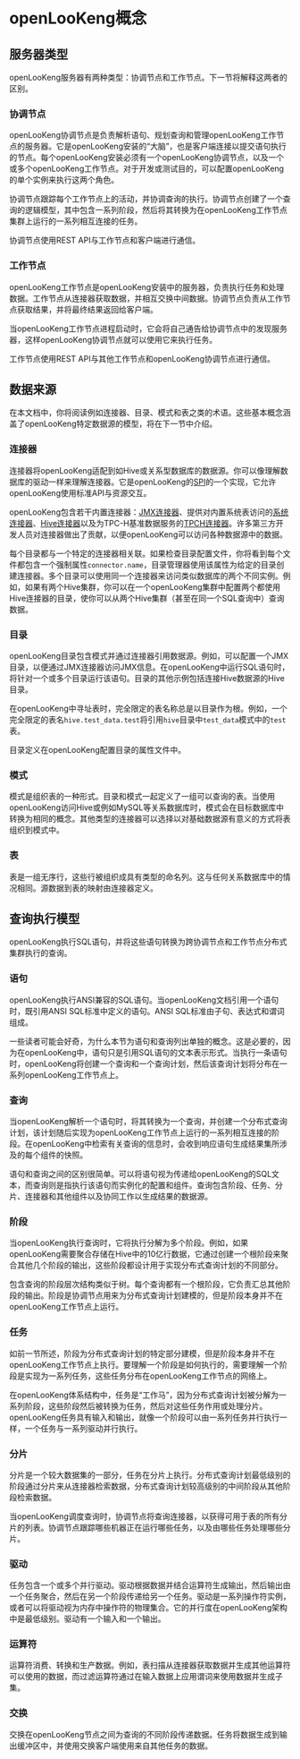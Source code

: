 

# openLooKeng概念


## 服务器类型

openLooKeng服务器有两种类型：协调节点和工作节点。下一节将解释这两者的区别。

### 协调节点

openLooKeng协调节点是负责解析语句、规划查询和管理openLooKeng工作节点的服务器。它是openLooKeng安装的“大脑”，也是客户端连接以提交语句执行的节点。每个openLooKeng安装必须有一个openLooKeng协调节点，以及一个或多个openLooKeng工作节点。对于开发或测试目的，可以配置openLooKeng的单个实例来执行这两个角色。

协调节点跟踪每个工作节点上的活动，并协调查询的执行。协调节点创建了一个查询的逻辑模型，其中包含一系列阶段，然后将其转换为在openLooKeng工作节点集群上运行的一系列相互连接的任务。

协调节点使用REST API与工作节点和客户端进行通信。

### 工作节点

openLooKeng工作节点是openLooKeng安装中的服务器，负责执行任务和处理数据。工作节点从连接器获取数据，并相互交换中间数据。协调节点负责从工作节点获取结果，并将最终结果返回给客户端。

当openLooKeng工作节点进程启动时，它会将自己通告给协调节点中的发现服务器，这样openLooKeng协调节点就可以使用它来执行任务。

工作节点使用REST API与其他工作节点和openLooKeng协调节点进行通信。

## 数据来源

在本文档中，你将阅读例如连接器、目录、模式和表之类的术语。这些基本概念涵盖了openLooKeng特定数据源的模型，将在下一节中介绍。

### 连接器

连接器将openLooKeng适配到如Hive或关系型数据库的数据源。你可以像理解数据库的驱动一样来理解连接器。它是openLooKeng的[SPI](../develop/spi-overview.md)的一个实现，它允许openLooKeng使用标准API与资源交互。

openLooKeng包含若干内置连接器：[JMX连接器](../connector/jmx.md)、提供对内置系统表访问的[系统连接器](../connector/system.md)、[Hive连接器](../connector/hive.md)以及为TPC-H基准数据服务的[TPCH连接器](../connector/tpch.md)。许多第三方开发人员对连接器做出了贡献，以便openLooKeng可以访问各种数据源中的数据。

每个目录都与一个特定的连接器相关联。如果检查目录配置文件，你将看到每个文件都包含一个强制属性`connector.name`，目录管理器使用该属性为给定的目录创建连接器。多个目录可以使用同一个连接器来访问类似数据库的两个不同实例。例如，如果有两个Hive集群，你可以在一个openLooKeng集群中配置两个都使用Hive连接器的目录，使你可以从两个Hive集群（甚至在同一个SQL查询中）查询数据。

### 目录

openLooKeng目录包含模式并通过连接器引用数据源。例如，可以配置一个JMX目录，以便通过JMX连接器访问JMX信息。在openLooKeng中运行SQL语句时，将针对一个或多个目录运行该语句。目录的其他示例包括连接Hive数据源的Hive目录。

在openLooKeng中寻址表时，完全限定的表名称总是以目录作为根。例如，一个完全限定的表名`hive.test_data.test`将引用`hive`目录中`test_data`模式中的`test`表。

目录定义在openLooKeng配置目录的属性文件中。

### 模式

模式是组织表的一种形式。目录和模式一起定义了一组可以查询的表。当使用openLooKeng访问Hive或例如MySQL等关系数据库时，模式会在目标数据库中转换为相同的概念。其他类型的连接器可以选择以对基础数据源有意义的方式将表组织到模式中。

### 表

表是一组无序行，这些行被组织成具有类型的命名列。这与任何关系数据库中的情况相同。源数据到表的映射由连接器定义。

## 查询执行模型

openLooKeng执行SQL语句，并将这些语句转换为跨协调节点和工作节点分布式集群执行的查询。

### 语句

openLooKeng执行ANSI兼容的SQL语句。当openLooKeng文档引用一个语句时，既引用ANSI SQL标准中定义的语句。ANSI SQL标准由子句、表达式和谓词组成。

一些读者可能会好奇，为什么本节为语句和查询列出单独的概念。这是必要的，因为在openLooKeng中，语句只是引用SQL语句的文本表示形式。当执行一条语句时，openLooKeng将创建一个查询和一个查询计划，然后该查询计划将分布在一系列openLooKeng工作节点上。

### 查询

当openLooKeng解析一个语句时，将其转换为一个查询，并创建一个分布式查询计划，该计划随后实现为openLooKeng工作节点上运行的一系列相互连接的阶段。在openLooKeng中检索有关查询的信息时，会收到响应语句生成结果集所涉及的每个组件的快照。

语句和查询之间的区别很简单。可以将语句视为传递给openLooKeng的SQL文本，而查询则是指执行该语句而实例化的配置和组件。查询包含阶段、任务、分片、连接器和其他组件以及协同工作以生成结果的数据源。

### 阶段

当openLooKeng执行查询时，它将执行分解为多个阶段。例如，如果openLooKeng需要聚合存储在Hive中的10亿行数据，它通过创建一个根阶段来聚合其他几个阶段的输出，这些阶段都设计用于实现分布式查询计划的不同部分。

包含查询的阶段层次结构类似于树。每个查询都有一个根阶段，它负责汇总其他阶段的输出。阶段是协调节点用来为分布式查询计划建模的，但是阶段本身并不在openLooKeng工作节点上运行。

### 任务

如前一节所述，阶段为分布式查询计划的特定部分建模，但是阶段本身并不在openLooKeng工作节点上执行。要理解一个阶段是如何执行的，需要理解一个阶段是实现为一系列任务，这些任务分布在openLooKeng工作节点的网络上。

在openLooKeng体系结构中，任务是“工作马”，因为分布式查询计划被分解为一系列阶段，这些阶段然后被转换为任务，然后对这些任务作用或处理分片。openLooKeng任务具有输入和输出，就像一个阶段可以由一系列任务并行执行一样，一个任务与一系列驱动并行执行。

### 分片

分片是一个较大数据集的一部分，任务在分片上执行。分布式查询计划最低级别的阶段通过分片来从连接器检索数据，分布式查询计划较高级别的中间阶段从其他阶段检索数据。

当openLooKeng调度查询时，协调节点将查询连接器，以获得可用于表的所有分片的列表。协调节点跟踪哪些机器正在运行哪些任务，以及由哪些任务处理哪些分片。

### 驱动

任务包含一个或多个并行驱动。驱动根据数据并结合运算符生成输出，然后输出由一个任务聚合，然后在另一个阶段传递给另一个任务。驱动是一系列操作符实例，或者可以将驱动视为内存中操作符的物理集合。它的并行度在openLooKeng架构中是最低级别。驱动有一个输入和一个输出。

### 运算符

运算符消费、转换和生产数据。例如，表扫描从连接器获取数据并生成其他运算符可以使用的数据，而过滤运算符通过在输入数据上应用谓词来使用数据并生成子集。

### 交换

交换在openLooKeng节点之间为查询的不同阶段传递数据。任务将数据生成到输出缓冲区中，并使用交换客户端使用来自其他任务的数据。